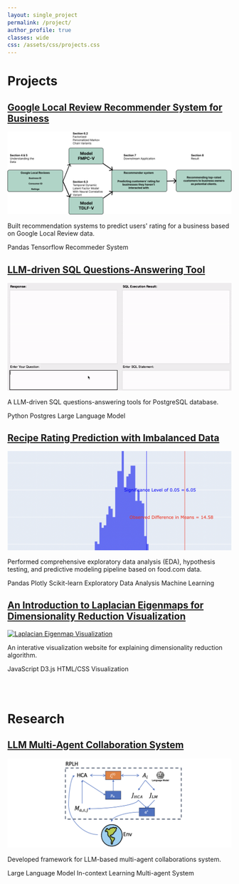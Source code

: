 ```yaml
---
layout: single_project
permalink: /project/
author_profile: true
classes: wide
css: /assets/css/projects.css
---
```


# Projects

<div class="project-card">
  <a href="/project/recommender" class="project-card-link">
    <h2 class="project-title">
      Google Local Review Recommender System for Business
    </h2>
  </a>
  <a href="/project/recommender">
    <div class="project-images">
      <img src="/assets/images/recommender_img.png" alt="Recommeder System Workflow" />
    </div>
  </a>
  <div class="project-description">
    <p>
      Built recommendation systems to predict users' rating for a business based on Google Local Review data. 
    </p>
  </div>
  <div class="project-tags">
    <div class="project-tag-list">
      <span class="tag">Pandas</span>
      <span class="tag">Tensorflow</span>
      <span class="tag">Recommeder System</span>
    </div>
    <div class="project-external-links">
      <a href="https://github.com/Wzhang3912/RSDB" class="external-link-project" target="_blank">
        <i class="fab fa-github"></i>
      </a>
      <a href="/assets/files/recommender_report.pdf" class="external-link-project" target="_blank">
        <i class="fa fa-file-text"></i>
      </a>
    </div>
  </div>
</div>


<div class="project-card">
  <a href="/project/llm_sql" class="project-card-link">
    <h2 class='project-title'>
      LLM-driven SQL Questions-Answering Tool
    </h2>
  </a>
  <a href="/project/llm_sql" class="project-card-link">
  <div class="project-images">
    <img style="max-height:380px" src="/assets/images/llm_sql_gif.gif" alt="QA_SQL Demo" />
  </div>
  </a>
  <div class="project-description">
    <p>
      A LLM-driven SQL questions-answering tools for PostgreSQL database. 
    </p>
  </div>
  <div class="project-tags">
    <div class="project-tag-list">
      <span class="tag">Python</span>
      <span class="tag">Postgres</span>
      <span class="tag">Large Language Model</span>
    </div>
    <div class="project-external-links">
      <a href="https://github.com/Wzhang3912/QA_SQL" class="external-link-project" target="_blank">
        <i class="fab fa-github"></i>
      </a>
    </div>
  </div>
</div>


<div class="project-card">
  <a href="/project/rating_prediction" class="project-card-link">
    <h2 class='project-title'>
      Recipe Rating Prediction with Imbalanced Data
    </h2>
  </a>
  <a href="/project/rating_prediction">
    <div class="project-images">
      <img src="/assets/images/rating_prediction_img.png" alt="Hypothesis Testing" />
    </div>
  </a>
  <div class="project-description">
    <p>
      Performed comprehensive exploratory data analysis (EDA), hypothesis testing, and predictive modeling pipeline based on food.com data. 
    </p>
  </div>
  <div class="project-tags">
    <div class="project-tag-list">
      <span class="tag">Pandas</span>
      <span class="tag">Plotly</span>
      <span class="tag">Scikit-learn</span>
      <span class="tag">Exploratory Data Analysis</span>
      <span class="tag">Machine Learning</span>
    </div>
    <div class="project-external-links">
      <a href="https://github.com/Wzhang3912/Recipe-Data-Classification" class="external-link-project" target="_blank">
        <i class="fab fa-github"></i>
      </a>
      <a href="https://wzhang3912.github.io/Recipe-Data-Classification/" class="external-link-project" target="_blank">
        <i class="fa fa-file-text"></i>
      </a>
    </div>
  </div>
</div>


<div class="project-card">
  <a href="/project/eigenmap_vis" class="project-card-link">
    <h2 class='project-title'>
    An Introduction to Laplacian Eigenmaps for Dimensionality Reduction Visualization
    </h2>
  </a>
  <a href="/project/eigenmap_vis" class="project-card-link">
    <div class="project-images">
      <img style="max-height:500px; width: 75%" src="/assets/images/eigenmap_vis_gif.gif" alt="Laplacian Eigenmap Visualization" />
    </div>
  </a>
  <div class="project-description">
    <p>
      An interative visualization website for explaining dimensionality reduction algorithm. 
    </p>
  </div>
  <div class="project-tags">
    <div class="project-tag-list">
      <span class="tag">JavaScript</span>
      <span class="tag">D3.js</span>
      <span class="tag">HTML/CSS</span>
      <span class="tag">Visualization</span>
    </div>
    <div class="project-external-links">
      <a href="https://github.com/Wzhang3912/laplacian_eigenmap_vis" class="external-link-project" target="_blank">
        <i class="fab fa-github"></i>
      </a>
      <a href="https://kbian.org/laplacian_eigenmap_vis/" class="external-link-project" target="_blank">
        <i class="fa-solid fa-globe"></i>
      </a>
    </div>
  </div>
</div>

<br><br>
# Research

<div class="project-card">
  <a href="/project/agent" class="project-card-link">
  <h2 class='project-title'>LLM Multi-Agent Collaboration System</h2>
  </a>
  <a href="/project/agent" class="project-card-link">
    <div class="project-images">
      <img src="/assets/images/agent_img.png" alt="RPLH system algorithm" />
    </div>
  </a>
  <div class="project-description">
    <p>
      Developed framework for LLM-based multi-agent collaborations system.
    </p>
  </div>
  <div class="project-tags">
    <div class="project-tag-list">
      <span class="tag">Large Language Model</span>
      <span class="tag">In-context Learning</span>
      <span class="tag">Multi-agent System</span>
    </div>
    <div class="project-external-links">
      <a href="https://github.com/Wzhang3912/RPLH" class="external-link-project" target="_blank">
        <i class="fab fa-github"></i>
      </a>
      <a href="https://kbian.org/RPLH/" class="external-link-project" target="_blank">
        <i class="fa fa-file-text"></i>
      </a>
    </div>
  </div>
</div>



